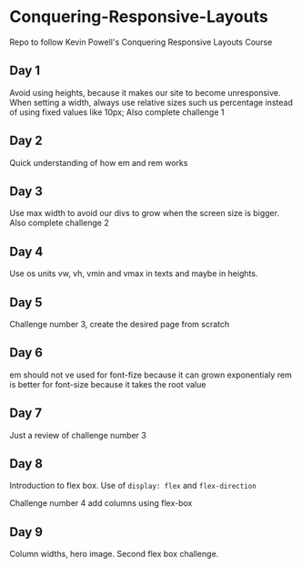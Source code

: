 # Conquering-Responsive-Layouts

Repo to follow Kevin Powell's Conquering Responsive Layouts Course

## Day 1

Avoid using heights, because it makes our site to become unresponsive.
When setting a width, always use relative sizes such us percentage instead of using fixed values like 10px;
Also complete challenge 1

## Day 2

Quick understanding of how em and rem works

## Day 3

Use max width to avoid our divs to grow when the screen size is bigger.
Also complete challenge 2

## Day 4

Use os units vw, vh, vmin and vmax in texts and maybe in heights.

## Day 5

Challenge number 3, create the desired page from scratch

## Day 6

em should not ve used for font-fize because it can grown exponentialy
rem is better for font-size because it takes the root value

## Day 7

Just a review of challenge number 3

## Day 8

Introduction to flex box.
Use of `display: flex` and `flex-direction`

Challenge number 4 add columns using flex-box

## Day 9

Column widths, hero image.
Second flex box challenge.
